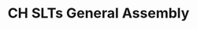 ---
title: CH SLTs General Assembly
redirect_to: https://lettucemeet.com/l/ZneVP
redirect_from: 
  - /CHSLTSGA23
  - /chsltsga23
---